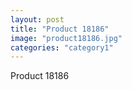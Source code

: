 ```yaml
---
layout: post
title: "Product 18186"
image: "product18186.jpg"
categories: "category1"
---
```

Product 18186
